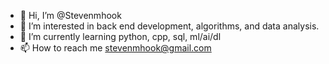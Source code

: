 - 👋 Hi, I’m @Stevenmhook
- 👀 I’m interested in back end development, algorithms, and data analysis.
- 🌱 I’m currently learning python, cpp, sql, ml/ai/dl
- 📫 How to reach me stevenmhook@gmail.com
